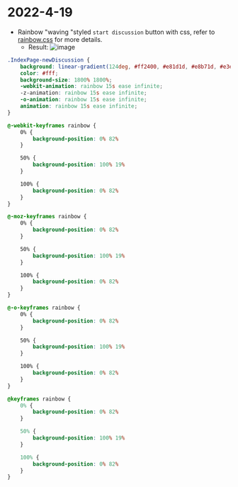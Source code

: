 # 2022-4-19
- Rainbow "waving "styled `start discussion` button with css, refer to [rainbow.css](https://github.com/white-windmills/lostark-forum/blob/master/update/2022-4-19/rainbow.css) for more details.
    - Result: ![image](https://user-images.githubusercontent.com/101481353/163897602-74adb032-16dc-4bd2-a285-35c80bb9a058.png)
```css
.IndexPage-newDiscussion {
    background: linear-gradient(124deg, #ff2400, #e81d1d, #e8b71d, #e3e81d, #1de840, #1ddde8, #2b1de8, #dd00f3, #dd00f3);
    color: #fff;
    background-size: 1800% 1800%;
    -webkit-animation: rainbow 15s ease infinite;
    -z-animation: rainbow 15s ease infinite;
    -o-animation: rainbow 15s ease infinite;
    animation: rainbow 15s ease infinite;
}

@-webkit-keyframes rainbow {
    0% {
        background-position: 0% 82%
    }

    50% {
        background-position: 100% 19%
    }

    100% {
        background-position: 0% 82%
    }
}

@-moz-keyframes rainbow {
    0% {
        background-position: 0% 82%
    }

    50% {
        background-position: 100% 19%
    }

    100% {
        background-position: 0% 82%
    }
}

@-o-keyframes rainbow {
    0% {
        background-position: 0% 82%
    }

    50% {
        background-position: 100% 19%
    }

    100% {
        background-position: 0% 82%
    }
}

@keyframes rainbow {
    0% {
        background-position: 0% 82%
    }

    50% {
        background-position: 100% 19%
    }

    100% {
        background-position: 0% 82%
    }
}
```
